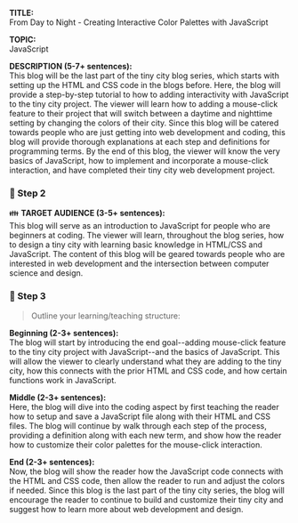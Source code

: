 **TITLE:**    
From Day to Night - Creating Interactive Color Palettes with JavaScript

**TOPIC:**    
JavaScript

**DESCRIPTION (5-7+ sentences):**    
This blog will be the last part of the tiny city blog series, which starts with setting up the HTML and CSS code in the blogs before. Here, the blog will provide a step-by-step tutorial to how to adding interactivity with JavaScript to the tiny city project. The viewer will learn how to adding a mouse-click feature to their project that will switch between a daytime and nighttime setting by changing the colors of their city. Since this blog will be catered towards people who are just getting into web development and coding, this blog will provide thorough explanations at each step and definitions for programming terms. By the end of this blog, the viewer will know the very basics of JavaScript, how to implement and incorporate a mouse-click interaction, and have completed their tiny city web development project.

### :pushpin: Step 2
:family: **TARGET AUDIENCE (3-5+ sentences):**    
This blog will serve as an introduction to JavaScript for people who are beginners at coding. The viewer will learn, throughout the blog series, how to design a tiny city with learning basic knowledge in HTML/CSS and JavaScript. The content of this blog will be geared towards people who are interested in web development and the intersection between computer science and design.

### :pushpin: Step 3
> Outline your learning/teaching structure: 

**Beginning (2-3+ sentences):**    
The blog will start by introducing the end goal--adding mouse-click feature to the tiny city project with JavaScript--and the basics of JavaScript. This will allow the viewer to clearly understand what they are adding to the tiny city, how this connects with the prior HTML and CSS code, and how certain functions work in JavaScript.

**Middle (2-3+ sentences):**    
Here, the blog will dive into the coding aspect by first teaching the reader how to setup and save a JavaScript file along with their HTML and CSS files. The blog will continue by walk through each step of the process, providing a definition along with each new term, and show how the reader how to customize their color palettes for the mouse-click interaction.

**End (2-3+ sentences):**    
Now, the blog will show the reader how the JavaScript code connects with the HTML and CSS code, then allow the reader to run and adjust the colors if needed. Since this blog is the last part of the tiny city series, the blog will encourage the reader to continue to build and customize their tiny city and suggest how to learn more about web development and design.

